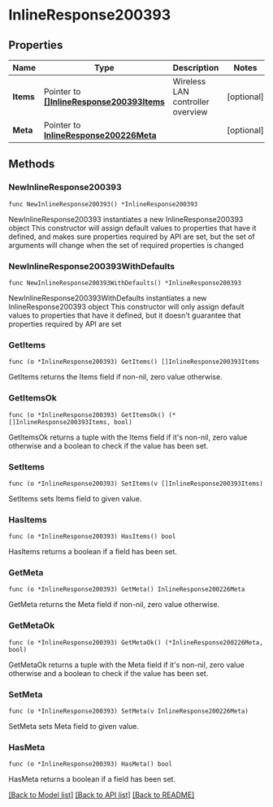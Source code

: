 # InlineResponse200393

## Properties

Name | Type | Description | Notes
------------ | ------------- | ------------- | -------------
**Items** | Pointer to [**[]InlineResponse200393Items**](InlineResponse200393Items.md) | Wireless LAN controller overview | [optional] 
**Meta** | Pointer to [**InlineResponse200226Meta**](InlineResponse200226Meta.md) |  | [optional] 

## Methods

### NewInlineResponse200393

`func NewInlineResponse200393() *InlineResponse200393`

NewInlineResponse200393 instantiates a new InlineResponse200393 object
This constructor will assign default values to properties that have it defined,
and makes sure properties required by API are set, but the set of arguments
will change when the set of required properties is changed

### NewInlineResponse200393WithDefaults

`func NewInlineResponse200393WithDefaults() *InlineResponse200393`

NewInlineResponse200393WithDefaults instantiates a new InlineResponse200393 object
This constructor will only assign default values to properties that have it defined,
but it doesn't guarantee that properties required by API are set

### GetItems

`func (o *InlineResponse200393) GetItems() []InlineResponse200393Items`

GetItems returns the Items field if non-nil, zero value otherwise.

### GetItemsOk

`func (o *InlineResponse200393) GetItemsOk() (*[]InlineResponse200393Items, bool)`

GetItemsOk returns a tuple with the Items field if it's non-nil, zero value otherwise
and a boolean to check if the value has been set.

### SetItems

`func (o *InlineResponse200393) SetItems(v []InlineResponse200393Items)`

SetItems sets Items field to given value.

### HasItems

`func (o *InlineResponse200393) HasItems() bool`

HasItems returns a boolean if a field has been set.

### GetMeta

`func (o *InlineResponse200393) GetMeta() InlineResponse200226Meta`

GetMeta returns the Meta field if non-nil, zero value otherwise.

### GetMetaOk

`func (o *InlineResponse200393) GetMetaOk() (*InlineResponse200226Meta, bool)`

GetMetaOk returns a tuple with the Meta field if it's non-nil, zero value otherwise
and a boolean to check if the value has been set.

### SetMeta

`func (o *InlineResponse200393) SetMeta(v InlineResponse200226Meta)`

SetMeta sets Meta field to given value.

### HasMeta

`func (o *InlineResponse200393) HasMeta() bool`

HasMeta returns a boolean if a field has been set.


[[Back to Model list]](../README.md#documentation-for-models) [[Back to API list]](../README.md#documentation-for-api-endpoints) [[Back to README]](../README.md)


